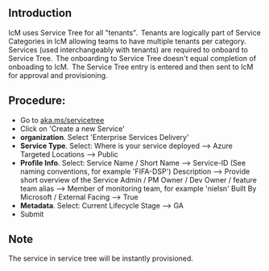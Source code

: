 ## Introduction
IcM uses Service Tree for all "tenants".  Tenants are logically part of Service Categories in IcM allowing teams to have multiple tenants per category.  Services (used interchangeably with tenants) are required to onboard to Service Tree.  The onboarding to Service Tree doesn't equal completion of onboading to IcM.  The Service Tree entry is entered and then sent to IcM for approval and provisioning.  
 
## Procedure:
- Go to [aka.ms/servicetree]() 
- Click on 'Create a new Service'
- **organization**. Select 'Enterprise Services Delivery'
- **Service Type**. Select:
       Where is your service deployed --> Azure
       Targeted Locations --> Public
- **Profile Info**. Select:
       Service Name / Short Name --> Service-ID (See naming conventions, for example 'FIFA-DSP')
       Description --> Provide short overview of the Service
       Admin / PM Owner / Dev Owner / feature team alias --> Member of monitoring team, for example 'nielsn'
       Built By Microsoft / External Facing --> True
- **Metadata**. Select:
       Current Lifecycle Stage --> GA
- Submit

## Note
The service in service tree will be instantly provisioned. 

